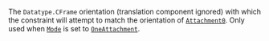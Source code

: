 The `Datatype.CFrame` orientation (translation component ignored) with
which the constraint will attempt to match the orientation of
[`Attachment0`](https://create.roblox.com/docs/reference/engine/classes/Constraint#Attachment0). Only used when
[`Mode`](https://create.roblox.com/docs/reference/engine/classes/AlignOrientation#Mode) is set to
[`OneAttachment`](https://create.roblox.com/docs/reference/engine/enums/OrientationAlignmentMode).